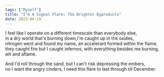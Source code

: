 ```yaml
---
tags: ['Myself']
title: "I'm A Signal Flare: The Brighter Byproducts"
date: 2023-04-19
---
```


I feel like I operate on a different timescale than everybody else,  
in a dry world that's burning down,I'm caught up in the oxides,  
nitrogen went and found my name, an accelerant formed within the flame,  
they caught fire but I caught infernos, with everything besides me burning,  
alit and aflame.

And I'd roll through the sand, but I can't risk depressing the embers,  
no I want the angry cinders, I need this flare to last through till December.
